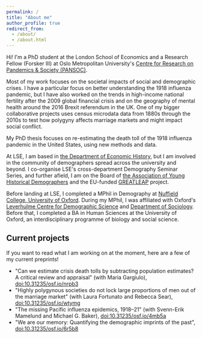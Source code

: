 ```yaml
---
permalink: /
title: "About me"
author_profile: true
redirect_from: 
  - /about/
  - /about.html
---
```


Hi! I'm a PhD student at the London School of Economics and a Research Fellow (Forsker III) at Oslo Metropolitan University's <a href="https://www.oslomet.no/en/pansoc">Centre for Research on Pandemics & Society (PANSOC)</a>.

Most of my work focuses on the societal impacts of social and demographic crises. I have a particular focus on better understanding the 1918 influenza pandemic, but I have also worked on the trends in high-income national fertility after the 2009 global financial crisis and on the geography of mental health around the 2016 Brexit referendum in the UK. One of my bigger collaborative projects uses census microdata data from 1880s through the 2010s to test how polygyny affects marriage markets and might impact social conflict.

My PhD thesis focuses on re-estimating the death toll of the 1918 influenza pandemic in the United States, using new methods and data. 

At LSE, I am based in <a href="https://www.lse.ac.uk/economic-history">the Department of Economic History</a>, but I am involved in the community of demographers spread across the university and beyond. I co-organise LSE's cross-department Demography Seminar Series, and further afield, I am on the Board of <a href="https://www.younghistoricaldemographers.com/">the Association of Young Historical Demographers</a> and the EU-funded <a href="https://greatleap.eu/">GREATLEAP</a> project.

Before landing at LSE, I completed a MPhil in Demography at <a href="https://www.nuffield.ox.ac.uk/">Nuffield College, University of Oxford</a>. During my MPhil, I was affiliated with Oxford's <a href="https://www.demography.ox.ac.uk/">Leverhulme Centre for Demographic Science</a> and <a href="https://www.sociology.ox.ac.uk/">Department of Sociology</a>. Before that, I completed a BA in Human Sciences at the University of Oxford, an interdisciplinary programme of biology and social science.

<h2>Current projects</h2>

If you want to read what I am working on at the moment, here are a few of my current preprints!

* "Can we estimate crisis death tolls by subtracting population estimates? A critical review and appraisal" (with Maria Gargiulo), <a href="https://doi.org/10.31235/osf.io/nrpb3">doi:10.31235/osf.io/nrpb3</a>
* "Highly polygynous societies do not lock large proportions of men out of the marriage market" (with Laura Fortunato and Rebecca Sear), <a href="https://doi.org/10.31235/osf.io/wtymg">doi:10.31235/osf.io/wtymg</a>
* "The missing Pacific influenza epidemics, 1918–21" (with Svenn-Erik Mamelund and Michael G. Baker), <a href="https://osf.io/preprints/socarxiv/4mb5a">doi:10.31235/osf.io/4mb5a</a>
* "We are our memory: Quantifying the demographic imprints of the past", <a href="https://doi.org/10.31235/osf.io/6r5b8">doi:10.31235/osf.io/6r5b8</a>
